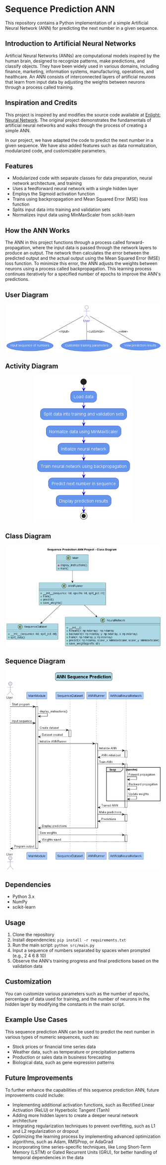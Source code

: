 # Sequence Prediction ANN

This repository contains a Python implementation of a simple Artificial Neural Network (ANN) for predicting the next number in a given sequence.

## Introduction to Artificial Neural Networks

Artificial Neural Networks (ANNs) are computational models inspired by the human brain, designed to recognize patterns, make predictions, and classify objects. They have been widely used in various domains, including finance, marketing, information systems, manufacturing, operations, and healthcare. An ANN consists of interconnected layers of artificial neurons that learn from input data by adjusting the weights between neurons through a process called training.

## Inspiration and Credits

This project is inspired by and modifies the source code available at [Enlight: Neural Network](https://enlight.nyc/projects/neural-network). The original project demonstrates the fundamentals of artificial neural networks and walks through the process of creating a simple ANN.

In our project, we have adapted the code to predict the next number in a given sequence. We have also added features such as data normalization, modularized code, and customizable parameters.

## Features

- Modularized code with separate classes for data preparation, neural network architecture, and training
- Uses a feedforward neural network with a single hidden layer
- Employs the Sigmoid activation function
- Trains using backpropagation and Mean Squared Error (MSE) loss function
- Splits input data into training and validation sets
- Normalizes input data using MinMaxScaler from scikit-learn

## How the ANN Works

The ANN in this project functions through a process called forward-propagation, where the input data is passed through the network layers to produce an output. The network then calculates the error between the predicted output and the actual output using the Mean Squared Error (MSE) loss function. To minimize this error, the ANN adjusts the weights between neurons using a process called backpropagation. This learning process continues iteratively for a specified number of epochs to improve the ANN's predictions.

## User Diagram

<p align="center">
  <img src="uml/output/user/user.png">
</p>

## Activity Diagram

<p align="center">
  <img src="uml/output/activity/activity.png">
</p>

## Class Diagram

<p align="center">
  <img src="uml/output/class/class.png">
</p>

## Sequence Diagram

<p align="center">
  <img src="uml/output/sequence/sequence.png">
</p>

## Dependencies

- Python 3.x
- NumPy
- scikit-learn

## Usage

1. Clone the repository
2. Install dependencies: `pip install -r requirements.txt`
3. Run the main script: `python src/main.py`
4. Input a sequence of numbers separated by spaces when prompted (e.g., 2 4 6 8 10)
5. Observe the ANN's training progress and final predictions based on the validation data

## Customization

You can customize various parameters such as the number of epochs, percentage of data used for training, and the number of neurons in the hidden layer by modifying the constants in the main script.

## Example Use Cases

This sequence prediction ANN can be used to predict the next number in various types of numeric sequences, such as:

- Stock prices or financial time series data
- Weather data, such as temperature or precipitation patterns
- Production or sales data in business forecasting
- Biological data, such as gene expression patterns

## Future Improvements

To further enhance the capabilities of this sequence prediction ANN, future improvements could include:

- Implementing additional activation functions, such as Rectified Linear Activation (ReLU) or Hyperbolic Tangent (Tanh)
- Adding more hidden layers to create a deeper neural network architecture
- Integrating regularization techniques to prevent overfitting, such as L1 and L2 regularization or dropout
- Optimizing the learning process by implementing advanced optimization algorithms, such as Adam, RMSProp, or AdaGrad
- Incorporating time series-specific techniques, like Long Short-Term Memory (LSTM) or Gated Recurrent Units (GRU), for better handling of temporal dependencies in the data
